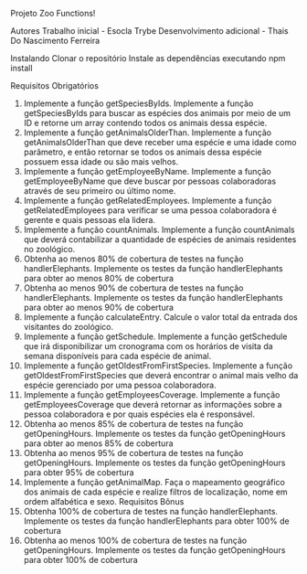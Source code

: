 Projeto Zoo Functions!

Autores
Trabalho inicial - Esocla Trybe
Desenvolvimento adicional - Thais Do Nascimento Ferreira

Instalando
Clonar o repositório
Instale as dependências executando npm install

Requisitos Obrigatórios
1. Implemente a função getSpeciesByIds.
Implemente a função getSpeciesByIds para buscar as espécies dos animais por meio de um ID e retorne um array contendo todos os animais dessa espécie.
2. Implemente a função getAnimalsOlderThan.
Implemente a função getAnimalsOlderThan que deve receber uma espécie e uma idade como parâmetro, e então retornar se todos os animais dessa espécie possuem essa idade ou são mais velhos.
3. Implemente a função getEmployeeByName.
Implemente a função getEmployeeByName que deve buscar por pessoas colaboradoras através de seu primeiro ou último nome.
4. Implemente a função getRelatedEmployees.
Implemente a função getRelatedEmployees para verificar se uma pessoa colaboradora é gerente e quais pessoas ela lidera.
5. Implemente a função countAnimals.
Implemente a função countAnimals que deverá contabilizar a quantidade de espécies de animais residentes no zoológico.
6. Obtenha ao menos 80% de cobertura de testes na função handlerElephants.
Implemente os testes da função handlerElephants para obter ao menos 80% de cobertura
7. Obtenha ao menos 90% de cobertura de testes na função handlerElephants.
Implemente os testes da função handlerElephants para obter ao menos 90% de cobertura
8. Implemente a função calculateEntry.
Calcule o valor total da entrada dos visitantes do zoológico.
9. Implemente a função getSchedule.
Implemente a função getSchedule que irá disponibilizar um cronograma com os horários de visita da semana disponíveis para cada espécie de animal.
10. Implemente a função getOldestFromFirstSpecies.
Implemente a função getOldestFromFirstSpecies que deverá encontrar o animal mais velho da espécie gerenciado por uma pessoa colaboradora.
11. Implemente a função getEmployeesCoverage.
Implemente a função getEmployeesCoverage que deverá retornar as informações sobre a pessoa colaboradora e por quais espécies ela é responsável.
12. Obtenha ao menos 85% de cobertura de testes na função getOpeningHours.
Implemente os testes da função getOpeningHours para obter ao menos 85% de cobertura
13. Obtenha ao menos 95% de cobertura de testes na função getOpeningHours.
Implemente os testes da função getOpeningHours para obter 95% de cobertura
14. Implemente a função getAnimalMap.
Faça o mapeamento geográfico dos animais de cada espécie e realize filtros de localização, nome em ordem alfabética e sexo.
Requisitos Bônus
15. Obtenha 100% de cobertura de testes na função handlerElephants.
Implemente os testes da função handlerElephants para obter 100% de cobertura
16. Obtenha ao menos 100% de cobertura de testes na função getOpeningHours.
Implemente os testes da função getOpeningHours para obter 100% de cobertura
